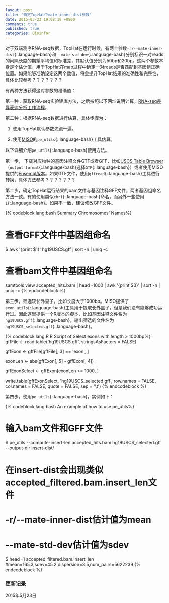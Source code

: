 ```yaml
---
layout: post
title: "确定TopHat中mate-inner-dist参数"
date: 2015-05-23 19:08:19 +0800
comments: true
published: true
categories: Bioinfor
---
```


对于双端测序RNA-seq数据，TopHat在运行时候，有两个参数`-r/--mate-inner-dist`{:.language-bash}和`--mate-std-dev`{:.language-bash}分别标识一对reads的间隔长度的期望平均值和标准差，其默认值分别为50bp和20bp。这两个参数本身是个估计值，用于TopHat在map过程中确定一对reads是否匹配到基因组正确位置。如果能够准确设定这两个数值，将会提升TopHat结果的准确性和完整性，具体比较参考？？？？？？？

有两种方法获得这对参数的准确值：

第一种：获取RNA-seq实验建库方法，之后按照以下网址说明计算，[RNA-seq差异表达分析工作流程](http://blog.qiuworld.com:8080/archives/3007)。

<!--more-->

第二种：根据RNA-seq数据进行估算，具体步骤为：


1. 使用TopHat默认参数先跑一遍。

2. 使用[MISO](http://miso.readthedocs.org/en/fastmiso/#computing-the-insert-length-distribution-and-its-statistics)的`pe_utils`{:.language-bash}工具估算。


以下详细介绍`pe_utils`{:.language-bash}使用方法。


第一步， 下载对应物种的基因注释文件GTF或者GFF，比如[USCS Table Browser](http://genome.ucsc.edu/cgi-bin/hgTables?command=start)（`output format`{:.language-bash}选择`GTF`{:.language-bash}）或者使用MISO提供的[Ensembl版本](http://miso.readthedocs.org/en/fastmiso/#human-mouse-gene-models-for-isoform-centric-analyses)。如果GTF文件，使用`gffread`{:.language-bash}工具进行转换，具体方法参考？？？？？？？

第二步，确定TopHat运行结果的bam文件与基因注释GFF文件，两者基因组命名方法一致。有的使用类似`chr1`{:.language-bash}命名，而另外一些使用`1`{:.language-bash}。如果不一致，建议修改GFF文件。

{% codeblock lang:bash Summary Chromosomes' Names%}
# 查看GFF文件中基因组命名
$ awk '{print $1}' hg19USCS.gff | sort -n | uniq -c

# 查看bam文件中基因组命名
samtools view accepted_hits.bam | head -1000 | awk '{print $3}' | sort -n | uniq -c
{% endcodeblock %}

第三步，筛选较长外显子，比如长度大于1000bp。MISO提供了`exon_utils`{:.language-bash}工具用于提取长外显子，但是我们没有能够成功运行过。因此这里提供一个R版本的脚本，比如基因注释文件名为`hg19USCS.gff`{:.language-bash}，输出筛选的文件名为`hg19USCS_selected.gff`{:.language-bash}。

{% codeblock lang:R R Script of Select exons with length > 1000bp%}
gffFile <- read.table('hg19USCS.gff', stringsAsFactors = FALSE)

gffExon <- gffFile[gffFile[, 3] == 'exon', ]

exonLen <- abs(gffExon[, 5] - gffExon[, 4])

gffExonSelect <- gffExon[exonLen >= 1000, ]

write.table(gffExonSelect, 'hg19USCS_selected.gff', 
            row.names = FALSE, col.names = FALSE,
            quote = FALSE, sep = '\t')
{% endcodeblock %}


第四步，使用`pe_utils`{:.language-bash}，实例如下：

{% codeblock lang:bash An example of how to use pe_utils%}
# 输入bam文件和GFF文件
$ pe_utils --compute-insert-len accepted_hits.bam hg19USCS_selected.gff --output-dir insert-dist/

# 在insert-dist会出现类似accepted_filtered.bam.insert_len文件
# -r/--mate-inner-dist估计值为mean
# --mate-std-dev估计值为sdev
$ head -1 accepted_filtered.bam.insert_len
#mean=165.3,sdev=45.2,dispersion=3.5,num_pairs=5622239
{% endcodeblock %}


### 更新记录 ###

2015年5月23日
